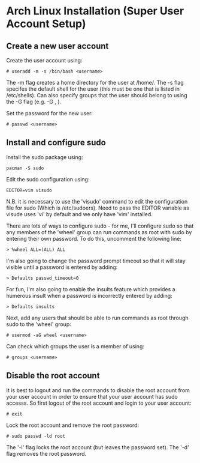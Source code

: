 # Arch Linux Installation (Super User Account Setup)

## Create a new user account
Create the user account using:
```
# useradd -m -s /bin/bash <username>
```
The -m flag creates a home directory for the user at /home/<username>.
The -s flag specifes the default shell for the user (this must be one that is listed in /etc/shells). 
Can also specify groups that the user should belong to using the -G flag (e.g. -G <group1>, <group2>).
  
Set the password for the new user:
```
# passwd <username>
```

## Install and configure sudo
Install the sudo package using:
```
pacman -S sudo
```
Edit the sudo configuration using:
```
EDITOR=vim visudo
```
N.B. it is necessary to use the 'visudo' command to edit the configuration file for sudo (Which is /etc/sudoers).  Need to pass the EDITOR variable as visude uses 'vi' by default and we only have 'vim' installed.

There are lots of ways to configure sudo - for me, I'll configure sudo so that any members of the 'wheel' group can run commands as root with sudo by entering their own password.  To do this, uncomment the following line:
```
> %wheel ALL=(ALL) ALL
```
I'm also going to change the password prompt timeout so that it will stay visible until a password is entered by adding:
```
> Defaults passwd_timeout=0
```
For fun, I'm also going to enable the insults feature which provides a humerous insult when a password is incorrectly entered by adding:
```
> Defaults insults
```
Next, add any users that should be able to run commands as root through sudo to the 'wheel' group:
```
# usermod -aG wheel <username>
```
Can check which groups the user is a member of using:
```
# groups <username>
```

## Disable the root account

It is best to logout and run the commands to disable the root account from your user account in order to ensure that your 
user account has sudo accesss.  So first logout of the root account and login to your user account:
```
# exit
```
Lock the root account and remove the root password:
```
# sudo passwd -ld root
```
The '-l' flag locks the root account (but leaves the password set).
The '-d' flag removes the root password.
